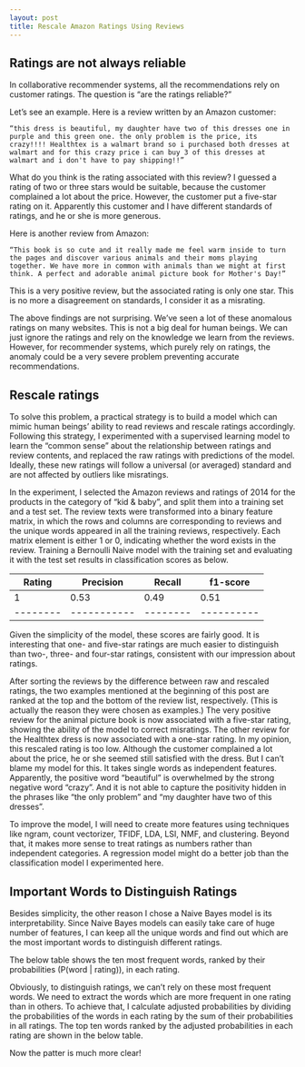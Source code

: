 ```yaml
---
layout: post
title: Rescale Amazon Ratings Using Reviews
---
```


## Ratings are not always reliable

In collaborative recommender systems, all the recommendations rely on customer ratings. The question is “are the ratings reliable?” 

Let’s see an example. Here is a review written by an Amazon customer: 

```
“this dress is beautiful, my daughter have two of this dresses one in purple and this green one. the only problem is the price, its crazy!!!! Healthtex is a walmart brand so i purchased both dresses at walmart and for this crazy price i can buy 3 of this dresses at walmart and i don't have to pay shipping!!” 
```

What do you think is the rating associated with this review? I guessed a rating of two or three stars would be suitable, because the customer complained a lot about the price. However, the customer put a five-star rating on it. Apparently this customer and I have different standards of ratings, and he or she is more generous. 

Here is another review from Amazon:

```
“This book is so cute and it really made me feel warm inside to turn the pages and discover various animals and their moms playing together. We have more in common with animals than we might at first think. A perfect and adorable animal picture book for Mother's Day!”
```

This is a very positive review, but the associated rating is only one star. This is no more a disagreement on standards, I consider it as a misrating.

The above findings are not surprising. We’ve seen a lot of these anomalous ratings on many websites. This is not a big deal for human beings. We can just ignore the ratings and rely on the knowledge we learn from the reviews. However, for recommender systems, which purely rely on ratings, the anomaly could be a very severe problem preventing accurate recommendations. 

## Rescale ratings

To solve this problem, a practical strategy is to build a model which can mimic human beings’ ability to read reviews and rescale ratings accordingly. Following this strategy, I experimented with a supervised learning model to learn the “common sense” about the relationship between ratings and review contents, and replaced the raw ratings with predictions of the model. Ideally, these new ratings will follow a universal (or averaged) standard and are not affected by outliers like misratings. 

In the experiment, I selected the Amazon reviews and ratings of 2014 for the products in the category of “kid & baby”, and split them into a training set and a test set. The review texts were transformed into a binary feature matrix, in which the rows and columns are corresponding to reviews and the unique words appeared in all the training reviews, respectively. Each matrix element is either 1 or 0, indicating whether the word exists in the review. Training a Bernoulli Naive model with the training set and evaluating it with the test set results in classification scores as below.

| Rating | Precision | Recall | f1-score |
|--------|-----------|--------|----------|
| 1      | 0.53      | 0.49   | 0.51     |
|--------|-----------|--------|----------|

Given the simplicity of the model, these scores are fairly good. It is interesting that one- and five-star ratings are much easier to distinguish than two-, three- and four-star ratings, consistent with our impression about ratings. 

After sorting the reviews by the difference between raw and rescaled ratings, the two examples mentioned at the beginning of this post are ranked at the top and the bottom of the review list, respectively. (This is actually the reason they were chosen as examples.) The very positive review for the animal picture book is now associated with a five-star rating, showing the ability of the model to correct misratings. The other review for the Healthtex dress is now associated with a one-star rating. In my opinion, this rescaled rating is too low. Although the customer complained a lot about the price, he or she seemed still satisfied with the dress. But I can’t blame my model for this. It takes single words as independent features. Apparently, the positive word “beautiful” is overwhelmed by the strong negative word “crazy”. And it is not able to capture the positivity hidden in the phrases like “the only problem” and “my daughter have two of this dresses”. 

To improve the model, I will need to create more features using techniques like ngram, count vectorizer, TFIDF, LDA, LSI, NMF, and clustering. Beyond that, it makes more sense to treat ratings as numbers rather than independent categories. A regression model might do a better job than the classification model I experimented here.  

## Important Words to Distinguish Ratings

Besides simplicity, the other reason I chose a Naive Bayes model is its interpretability. Since Naive Bayes models can easily take care of huge number of features, I can keep all the unique words and find out which are the most important words to distinguish different ratings. 

The below table shows the ten most frequent words, ranked by their probabilities (P(word | rating)), in each rating.   



Obviously, to distinguish ratings, we can’t rely on these most frequent words. We need to extract the words which are more frequent in one rating than in others. To achieve that, I calculate adjusted probabilities by dividing the probabilities of the words in each rating by the sum of their probabilities in all ratings. The top ten words ranked by the adjusted probabilities in each rating are shown in the below table.



Now the patter is much more clear!
